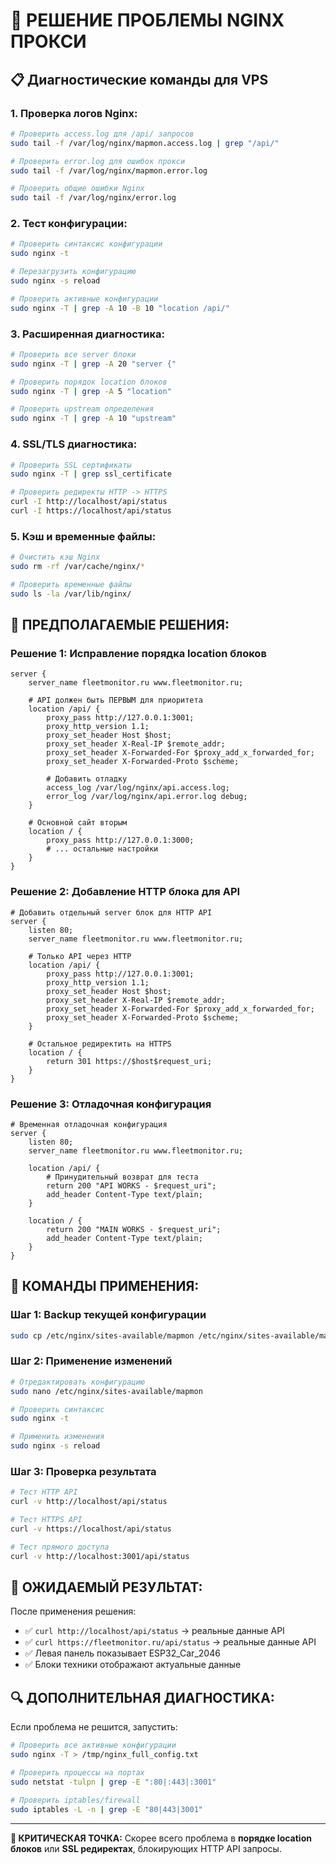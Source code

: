 # 🔧 РЕШЕНИЕ ПРОБЛЕМЫ NGINX ПРОКСИ

## 📋 **Диагностические команды для VPS**

### **1. Проверка логов Nginx:**
```bash
# Проверить access.log для /api/ запросов
sudo tail -f /var/log/nginx/mapmon.access.log | grep "/api/"

# Проверить error.log для ошибок прокси
sudo tail -f /var/log/nginx/mapmon.error.log

# Проверить общие ошибки Nginx
sudo tail -f /var/log/nginx/error.log
```

### **2. Тест конфигурации:**
```bash
# Проверить синтаксис конфигурации
sudo nginx -t

# Перезагрузить конфигурацию
sudo nginx -s reload

# Проверить активные конфигурации
sudo nginx -T | grep -A 10 -B 10 "location /api/"
```

### **3. Расширенная диагностика:**
```bash
# Проверить все server блоки
sudo nginx -T | grep -A 20 "server {"

# Проверить порядок location блоков
sudo nginx -T | grep -A 5 "location"

# Проверить upstream определения
sudo nginx -T | grep -A 10 "upstream"
```

### **4. SSL/TLS диагностика:**
```bash
# Проверить SSL сертификаты
sudo nginx -T | grep ssl_certificate

# Проверить редиректы HTTP -> HTTPS
curl -I http://localhost/api/status
curl -I https://localhost/api/status
```

### **5. Кэш и временные файлы:**
```bash
# Очистить кэш Nginx
sudo rm -rf /var/cache/nginx/*

# Проверить временные файлы
sudo ls -la /var/lib/nginx/
```

## 🎯 **ПРЕДПОЛАГАЕМЫЕ РЕШЕНИЯ:**

### **Решение 1: Исправление порядка location блоков**
```nginx
server {
    server_name fleetmonitor.ru www.fleetmonitor.ru;
    
    # API должен быть ПЕРВЫМ для приоритета
    location /api/ {
        proxy_pass http://127.0.0.1:3001;
        proxy_http_version 1.1;
        proxy_set_header Host $host;
        proxy_set_header X-Real-IP $remote_addr;
        proxy_set_header X-Forwarded-For $proxy_add_x_forwarded_for;
        proxy_set_header X-Forwarded-Proto $scheme;
        
        # Добавить отладку
        access_log /var/log/nginx/api.access.log;
        error_log /var/log/nginx/api.error.log debug;
    }
    
    # Основной сайт вторым
    location / {
        proxy_pass http://127.0.0.1:3000;
        # ... остальные настройки
    }
}
```

### **Решение 2: Добавление HTTP блока для API**
```nginx
# Добавить отдельный server блок для HTTP API
server {
    listen 80;
    server_name fleetmonitor.ru www.fleetmonitor.ru;
    
    # Только API через HTTP
    location /api/ {
        proxy_pass http://127.0.0.1:3001;
        proxy_http_version 1.1;
        proxy_set_header Host $host;
        proxy_set_header X-Real-IP $remote_addr;
        proxy_set_header X-Forwarded-For $proxy_add_x_forwarded_for;
        proxy_set_header X-Forwarded-Proto $scheme;
    }
    
    # Остальное редиректить на HTTPS
    location / {
        return 301 https://$host$request_uri;
    }
}
```

### **Решение 3: Отладочная конфигурация**
```nginx
# Временная отладочная конфигурация
server {
    listen 80;
    server_name fleetmonitor.ru www.fleetmonitor.ru;
    
    location /api/ {
        # Принудительный возврат для теста
        return 200 "API WORKS - $request_uri";
        add_header Content-Type text/plain;
    }
    
    location / {
        return 200 "MAIN WORKS - $request_uri";
        add_header Content-Type text/plain;
    }
}
```

## 🔧 **КОМАНДЫ ПРИМЕНЕНИЯ:**

### **Шаг 1: Backup текущей конфигурации**
```bash
sudo cp /etc/nginx/sites-available/mapmon /etc/nginx/sites-available/mapmon.backup-$(date +%Y%m%d)
```

### **Шаг 2: Применение изменений**
```bash
# Отредактировать конфигурацию
sudo nano /etc/nginx/sites-available/mapmon

# Проверить синтаксис
sudo nginx -t

# Применить изменения
sudo nginx -s reload
```

### **Шаг 3: Проверка результата**
```bash
# Тест HTTP API
curl -v http://localhost/api/status

# Тест HTTPS API
curl -v https://localhost/api/status

# Тест прямого доступа
curl -v http://localhost:3001/api/status
```

## 🎯 **ОЖИДАЕМЫЙ РЕЗУЛЬТАТ:**

После применения решения:
- ✅ `curl http://localhost/api/status` → реальные данные API
- ✅ `curl https://fleetmonitor.ru/api/status` → реальные данные API
- ✅ Левая панель показывает ESP32_Car_2046
- ✅ Блоки техники отображают актуальные данные

## 🔍 **ДОПОЛНИТЕЛЬНАЯ ДИАГНОСТИКА:**

Если проблема не решится, запустить:
```bash
# Проверить все активные конфигурации
sudo nginx -T > /tmp/nginx_full_config.txt

# Проверить процессы на портах
sudo netstat -tulpn | grep -E ":80|:443|:3001"

# Проверить iptables/firewall
sudo iptables -L -n | grep -E "80|443|3001"
```

---

**🎯 КРИТИЧЕСКАЯ ТОЧКА:** Скорее всего проблема в **порядке location блоков** или **SSL редиректах**, блокирующих HTTP API запросы.